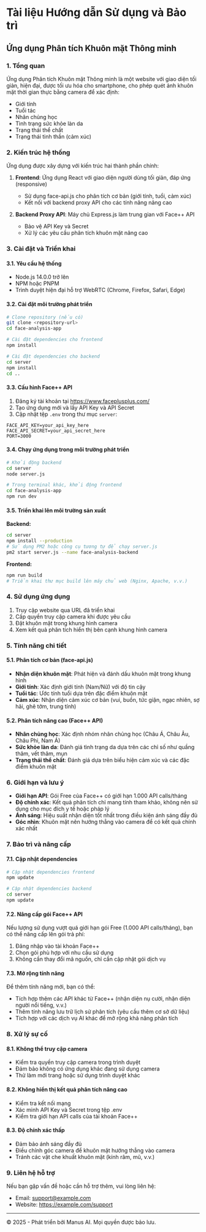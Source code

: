 # Tài liệu Hướng dẫn Sử dụng và Bảo trì

## Ứng dụng Phân tích Khuôn mặt Thông minh

### 1. Tổng quan

Ứng dụng Phân tích Khuôn mặt Thông minh là một website với giao diện tối giản, hiện đại, được tối ưu hóa cho smartphone, cho phép quét ảnh khuôn mặt thời gian thực bằng camera để xác định:

- Giới tính
- Tuổi tác
- Nhân chủng học
- Tình trạng sức khỏe làn da
- Trạng thái thể chất
- Trạng thái tinh thần (cảm xúc)

### 2. Kiến trúc hệ thống

Ứng dụng được xây dựng với kiến trúc hai thành phần chính:

1. **Frontend**: Ứng dụng React với giao diện người dùng tối giản, đáp ứng (responsive)
   - Sử dụng face-api.js cho phân tích cơ bản (giới tính, tuổi, cảm xúc)
   - Kết nối với backend proxy API cho các tính năng nâng cao

2. **Backend Proxy API**: Máy chủ Express.js làm trung gian với Face++ API
   - Bảo vệ API Key và Secret
   - Xử lý các yêu cầu phân tích khuôn mặt nâng cao

### 3. Cài đặt và Triển khai

#### 3.1. Yêu cầu hệ thống

- Node.js 14.0.0 trở lên
- NPM hoặc PNPM
- Trình duyệt hiện đại hỗ trợ WebRTC (Chrome, Firefox, Safari, Edge)

#### 3.2. Cài đặt môi trường phát triển

```bash
# Clone repository (nếu có)
git clone <repository-url>
cd face-analysis-app

# Cài đặt dependencies cho frontend
npm install

# Cài đặt dependencies cho backend
cd server
npm install
cd ..
```

#### 3.3. Cấu hình Face++ API

1. Đăng ký tài khoản tại https://www.faceplusplus.com/
2. Tạo ứng dụng mới và lấy API Key và API Secret
3. Cập nhật tệp `.env` trong thư mục `server`:

```
FACE_API_KEY=your_api_key_here
FACE_API_SECRET=your_api_secret_here
PORT=3000
```

#### 3.4. Chạy ứng dụng trong môi trường phát triển

```bash
# Khởi động backend
cd server
node server.js

# Trong terminal khác, khởi động frontend
cd face-analysis-app
npm run dev
```

#### 3.5. Triển khai lên môi trường sản xuất

**Backend:**
```bash
cd server
npm install --production
# Sử dụng PM2 hoặc công cụ tương tự để chạy server.js
pm2 start server.js --name face-analysis-backend
```

**Frontend:**
```bash
npm run build
# Triển khai thư mục build lên máy chủ web (Nginx, Apache, v.v.)
```

### 4. Sử dụng ứng dụng

1. Truy cập website qua URL đã triển khai
2. Cấp quyền truy cập camera khi được yêu cầu
3. Đặt khuôn mặt trong khung hình camera
4. Xem kết quả phân tích hiển thị bên cạnh khung hình camera

### 5. Tính năng chi tiết

#### 5.1. Phân tích cơ bản (face-api.js)

- **Nhận diện khuôn mặt**: Phát hiện và đánh dấu khuôn mặt trong khung hình
- **Giới tính**: Xác định giới tính (Nam/Nữ) với độ tin cậy
- **Tuổi tác**: Ước tính tuổi dựa trên đặc điểm khuôn mặt
- **Cảm xúc**: Nhận diện cảm xúc cơ bản (vui, buồn, tức giận, ngạc nhiên, sợ hãi, ghê tởm, trung tính)

#### 5.2. Phân tích nâng cao (Face++ API)

- **Nhân chủng học**: Xác định nhóm nhân chủng học (Châu Á, Châu Âu, Châu Phi, Nam Á)
- **Sức khỏe làn da**: Đánh giá tình trạng da dựa trên các chỉ số như quầng thâm, vết thâm, mụn
- **Trạng thái thể chất**: Đánh giá dựa trên biểu hiện cảm xúc và các đặc điểm khuôn mặt

### 6. Giới hạn và lưu ý

- **Giới hạn API**: Gói Free của Face++ có giới hạn 1.000 API calls/tháng
- **Độ chính xác**: Kết quả phân tích chỉ mang tính tham khảo, không nên sử dụng cho mục đích y tế hoặc pháp lý
- **Ánh sáng**: Hiệu suất nhận diện tốt nhất trong điều kiện ánh sáng đầy đủ
- **Góc nhìn**: Khuôn mặt nên hướng thẳng vào camera để có kết quả chính xác nhất

### 7. Bảo trì và nâng cấp

#### 7.1. Cập nhật dependencies

```bash
# Cập nhật dependencies frontend
npm update

# Cập nhật dependencies backend
cd server
npm update
```

#### 7.2. Nâng cấp gói Face++ API

Nếu lượng sử dụng vượt quá giới hạn gói Free (1.000 API calls/tháng), bạn có thể nâng cấp lên gói trả phí:

1. Đăng nhập vào tài khoản Face++
2. Chọn gói phù hợp với nhu cầu sử dụng
3. Không cần thay đổi mã nguồn, chỉ cần cập nhật gói dịch vụ

#### 7.3. Mở rộng tính năng

Để thêm tính năng mới, bạn có thể:

- Tích hợp thêm các API khác từ Face++ (nhận diện nụ cười, nhận diện người nổi tiếng, v.v.)
- Thêm tính năng lưu trữ lịch sử phân tích (yêu cầu thêm cơ sở dữ liệu)
- Tích hợp với các dịch vụ AI khác để mở rộng khả năng phân tích

### 8. Xử lý sự cố

#### 8.1. Không thể truy cập camera

- Kiểm tra quyền truy cập camera trong trình duyệt
- Đảm bảo không có ứng dụng khác đang sử dụng camera
- Thử làm mới trang hoặc sử dụng trình duyệt khác

#### 8.2. Không hiển thị kết quả phân tích nâng cao

- Kiểm tra kết nối mạng
- Xác minh API Key và Secret trong tệp .env
- Kiểm tra giới hạn API calls của tài khoản Face++

#### 8.3. Độ chính xác thấp

- Đảm bảo ánh sáng đầy đủ
- Điều chỉnh góc camera để khuôn mặt hướng thẳng vào camera
- Tránh các vật che khuất khuôn mặt (kính râm, mũ, v.v.)

### 9. Liên hệ hỗ trợ

Nếu bạn gặp vấn đề hoặc cần hỗ trợ thêm, vui lòng liên hệ:

- Email: support@example.com
- Website: https://example.com/support

---

© 2025 - Phát triển bởi Manus AI. Mọi quyền được bảo lưu.
